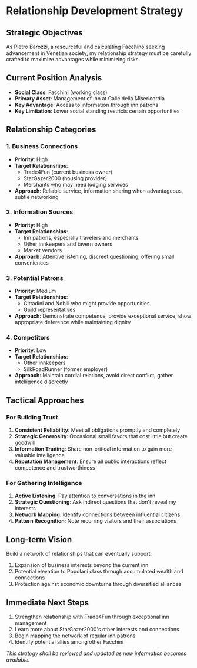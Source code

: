 # Relationship Development Strategy

## Strategic Objectives
As Pietro Barozzi, a resourceful and calculating Facchino seeking advancement in Venetian society, my relationship strategy must be carefully crafted to maximize advantages while minimizing risks.

## Current Position Analysis
- **Social Class**: Facchini (working class)
- **Primary Asset**: Management of Inn at Calle della Misericordia
- **Key Advantage**: Access to information through inn patrons
- **Key Limitation**: Lower social standing restricts certain opportunities

## Relationship Categories

### 1. Business Connections
- **Priority**: High
- **Target Relationships**: 
  - Trade4Fun (current business owner)
  - StarGazer2000 (housing provider)
  - Merchants who may need lodging services
- **Approach**: Reliable service, information sharing when advantageous, subtle networking

### 2. Information Sources
- **Priority**: High
- **Target Relationships**: 
  - Inn patrons, especially travelers and merchants
  - Other innkeepers and tavern owners
  - Market vendors
- **Approach**: Attentive listening, discreet questioning, offering small conveniences

### 3. Potential Patrons
- **Priority**: Medium
- **Target Relationships**: 
  - Cittadini and Nobili who might provide opportunities
  - Guild representatives
- **Approach**: Demonstrate competence, provide exceptional service, show appropriate deference while maintaining dignity

### 4. Competitors
- **Priority**: Low
- **Target Relationships**: 
  - Other innkeepers
  - SilkRoadRunner (former employer)
- **Approach**: Maintain cordial relations, avoid direct conflict, gather intelligence discreetly

## Tactical Approaches

### For Building Trust
1. **Consistent Reliability**: Meet all obligations promptly and completely
2. **Strategic Generosity**: Occasional small favors that cost little but create goodwill
3. **Information Trading**: Share non-critical information to gain more valuable intelligence
4. **Reputation Management**: Ensure all public interactions reflect competence and trustworthiness

### For Gathering Intelligence
1. **Active Listening**: Pay attention to conversations in the inn
2. **Strategic Questioning**: Ask indirect questions that don't reveal my interests
3. **Network Mapping**: Identify connections between influential citizens
4. **Pattern Recognition**: Note recurring visitors and their associations

## Long-term Vision
Build a network of relationships that can eventually support:
1. Expansion of business interests beyond the current inn
2. Potential elevation to Popolani class through accumulated wealth and connections
3. Protection against economic downturns through diversified alliances

## Immediate Next Steps
1. Strengthen relationship with Trade4Fun through exceptional inn management
2. Learn more about StarGazer2000's other interests and connections
3. Begin mapping the network of regular inn patrons
4. Identify potential allies among other Facchini

*This strategy shall be reviewed and updated as new information becomes available.*
